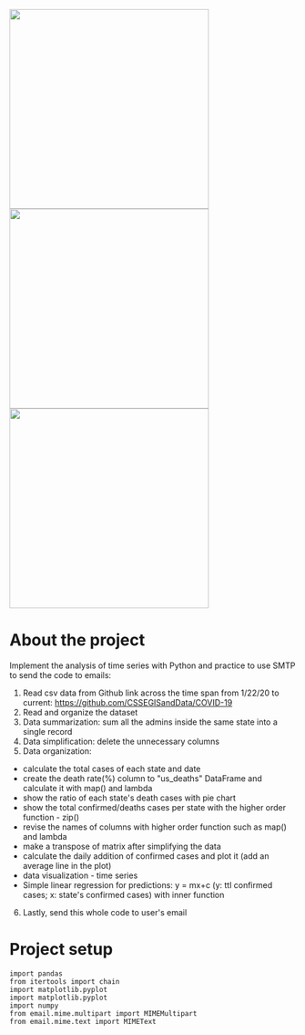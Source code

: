<img src="https://user-images.githubusercontent.com/90204593/133143634-eb65b12a-014d-4242-8b09-53b8e549a8a5.png" width="350"> <img src="https://user-images.githubusercontent.com/90204593/133143664-97f29f5f-9e6c-4856-85dd-32b9d97cd96b.png" width="350"> <img src="https://user-images.githubusercontent.com/90204593/133143677-af73a5f2-d5d6-4f44-a26e-e115dd73ce5c.png" width="350">


About the project
=
Implement the analysis of time series with Python and practice to use SMTP to send the code to emails:
1. Read csv data from Github link across the time span from 1/22/20 to current: 
https://github.com/CSSEGISandData/COVID-19
2. Read and organize the dataset 
3. Data summarization: sum all the admins inside the same state into a single record
4. Data simplification: delete the unnecessary columns 
5. Data organization: 
  * calculate the total cases of each state and date
  * create the death rate(%) column to "us_deaths" DataFrame and calculate it with map() and lambda
  * show the ratio of each state's death cases with pie chart
  * show the total confirmed/deaths cases per state with the higher order function - zip() 
  * revise the names of columns with higher order function such as map() and lambda
  * make a transpose of matrix after simplifying the data
  * calculate the daily addition of confirmed cases and plot it (add an average line in the plot)
  * data visualization - time series
  * Simple linear regression for predictions: y = mx+c (y: ttl confirmed cases; x: state's confirmed cases)  with inner function
6. Lastly, send this whole code to user's email

Project setup
=
    import pandas 
    from itertools import chain 
    import matplotlib.pyplot 
    import matplotlib.pyplot 
    import numpy 
    from email.mime.multipart import MIMEMultipart
    from email.mime.text import MIMEText
